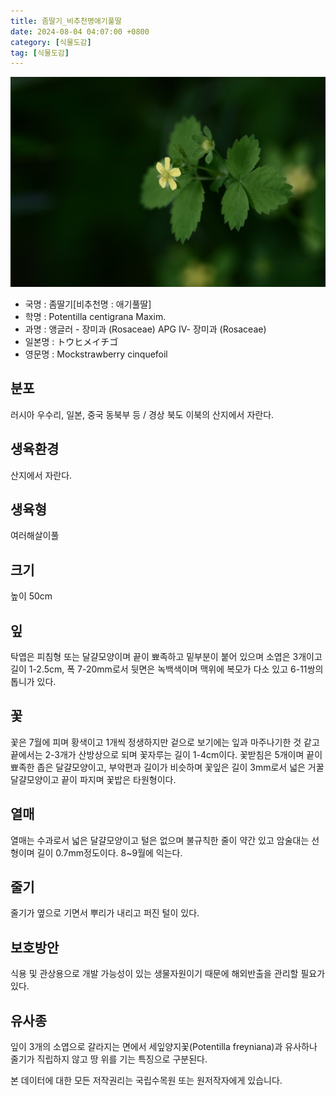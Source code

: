 ```yaml
---
title: 좀딸기_비추천명애기풀딸
date: 2024-08-04 04:07:00 +0800
category: [식물도감]
tag: [식물도감]
---
```




![좀딸기[비추천명 : 애기풀딸]](/assets/img/fileUpload/plants/basic/Rosaceae/Potentilla/13361/13361_1_th2.jpg)
- 국명 : 좀딸기[비추천명 : 애기풀딸]
- 학명 : Potentilla centigrana Maxim.
- 과명 : 앵글러 - 장미과 (Rosaceae) APG Ⅳ- 장미과 (Rosaceae)
- 일본명 : トウヒメイチゴ
- 영문명 : Mockstrawberry cinquefoil


## 분포
러시아 우수리, 일본, 중국 동북부 등 / 경상 북도 이북의 산지에서 자란다.
## 생육환경
산지에서 자란다.
## 생육형
여러해살이풀 
## 크기
높이 50cm
## 잎
탁엽은 피침형 또는 달걀모양이며 끝이 뾰족하고 밑부분이 붙어 있으며 소엽은 3개이고 길이 1-2.5cm, 폭 7-20mm로서 뒷면은 녹백색이며 맥위에 복모가 다소 있고 6-11쌍의 톱니가 있다.
## 꽃
꽃은 7월에 피며 황색이고 1개씩 정생하지만 겉으로 보기에는 잎과 마주나기한 것 같고 끝에서는 2-3개가 산방상으로 되며 꽃자루는 길이 1-4cm이다. 꽃받침은 5개이며 끝이 뾰족한 좁은 달걀모양이고, 부악편과 길이가 비슷하며 꽃잎은 길이 3mm로서 넓은 거꿀달걀모양이고 끝이 파지며 꽃밥은 타원형이다.
## 열매
열매는 수과로서 넓은 달걀모양이고 털은 없으며 불규칙한 줄이 약간 있고 암술대는 선형이며 길이 0.7mm정도이다. 8~9월에 익는다.
## 줄기
줄기가 옆으로 기면서 뿌리가 내리고 퍼진 털이 있다.
## 보호방안
식용 및 관상용으로 개발 가능성이 있는 생물자원이기 때문에 해외반출을 관리할 필요가 있다. 
## 유사종
잎이 3개의 소엽으로 갈라지는 면에서 세잎양지꽃(Potentilla freyniana)과 유사하나 줄기가 직립하지 않고 땅 위를 기는 특징으로 구분된다.






본 데이터에 대한 모든 저작권리는 국립수목원 또는 원저작자에게 있습니다.
